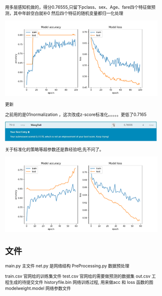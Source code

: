 用多层感知机做的，得分0.76555,只留下pclass、sex、Age、fare四个特征做预测，其中年龄空白就补0
然后四个特征的随机变量都归一化处理

![](https://github.com/xdr940/iKaggle/blob/master/Titanic/pics/MLP_result.png)


更新

之前用的是01normalization ，这次改成z-score标准化。。。。。更低了0.7165

![](https://github.com/xdr940/iKaggle/blob/master/Titanic/pics/pic2.png)

关于标准化的策略等超参数还是靠经验吧,先不问了。

![](https://github.com/xdr940/iKaggle/blob/master/Titanic/pics/MLP_result2.png)




# 文件

main.py 主文件
net.py 是网络结构
PreProcessing.py 数据预处理

train.csv 官网给的训练集文件
test.csv 官网给的需要做预测的数据集
out.csv 工程生成的待提交文件
historyfile.bin 网络训练过程, 用来做acc 和 loss 函数的图
modelweight.model 网络参数文件